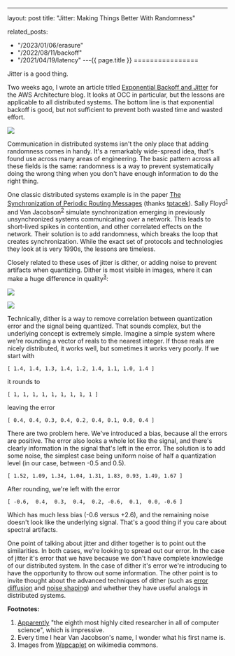 ---
layout: post
title: "Jitter: Making Things Better With Randomness"



related_posts:
  - "/2023/01/06/erasure"
  - "/2022/08/11/backoff"
  - "/2021/04/19/latency"
---{{ page.title }}
================

<p class="meta">Jitter is a good thing.</p>

Two weeks ago, I wrote an article titled [Exponential Backoff and Jitter](http://www.awsarchitectureblog.com/2015/03/backoff.html) for the AWS Architecture blog. It looks at OCC in particular, but the lessons are applicable to all distributed systems. The bottom line is that exponential backoff is good, but not sufficient to prevent both wasted time and wasted effort.

![](https://s3.amazonaws.com/mbrooker-blog-images/expo_backoff.png)

Communication in distributed systems isn't the only place that adding randomness comes in handy. It's a remarkably wide-spread idea, that's found use across many areas of engineering. The basic pattern across all these fields is the same: randomness is a way to prevent systematically doing the wrong thing when you don't have enough information to do the right thing.

One classic distributed systems example is in the paper [The Synchronization of Periodic Routing Messages](http://ee.lbl.gov/papers/sync_94.pdf) (thanks [tptacek](https://news.ycombinator.com/user?id=tptacek)). Sally Floyd<sup>[1](#foot1)</sup> and Van Jacobson<sup>[2](#foot2)</sup> simulate synchronization emerging in previously unsynchronized systems communicating over a network. This leads to short-lived spikes in contention, and other correlated effects on the network. Their solution is to add randomness, which breaks the loop that creates synchronization. While the exact set of protocols and technologies they look at is very 1990s, the lessons are timeless.

Closely related to these uses of jitter is dither, or adding noise to prevent artifacts when quantizing. Dither is most visible in images, where it can make a huge difference in quality<sup>[3](#foot3)</sup>:

[![](https://s3.amazonaws.com/mbrooker-blog-images/Dithering_example_undithered_web_palette.png)](http://commons.wikimedia.org/wiki/File:Dithering_example_undithered_web_palette.png)

[![](https://s3.amazonaws.com/mbrooker-blog-images/Dithering_example_dithered_web_palette.png)](http://commons.wikimedia.org/wiki/File:Dithering_example_dithered_web_palette.png)

Technically, dither is a way to remove correlation between quantization error and the signal being quantized. That sounds complex, but the underlying concept is extremely simple. Imagine a simple system where we're rounding a vector of reals to the nearest integer. If those reals are nicely distributed, it works well, but sometimes it works very poorly. If we start with

    [ 1.4, 1.4, 1.3, 1.4, 1.2, 1.4, 1.1, 1.0, 1.4 ]

it rounds to

    [ 1, 1, 1, 1, 1, 1, 1, 1, 1 ]

leaving the error

    [ 0.4, 0.4, 0.3, 0.4, 0.2, 0.4, 0.1, 0.0, 0.4 ]

There are two problem here. We've introduced a bias, because all the errors are positive. The error also looks a whole lot like the signal, and there's clearly information in the signal that's left in the error. The solution is to add some noise, the simplest case being uniform noise of half a quantization level (in our case, between -0.5 and 0.5).

    [ 1.52, 1.09, 1.34, 1.04, 1.31, 1.83, 0.93, 1.49, 1.67 ]

After rounding, we're left with the error

    [ -0.6,  0.4,  0.3,  0.4,  0.2, -0.6,  0.1,  0.0, -0.6 ]

Which has much less bias (-0.6 versus +2.6), and the remaining noise doesn't look like the underlying signal. That's a good thing if you care about spectral artifacts. 

One point of talking about jitter and dither together is to point out the similarities. In both cases, we're looking to spread out our error. In the case of jitter it's error that we have because we don't have complete knowledge of our distributed system. In the case of dither it's error we're introducing to have the opportunity to throw out some information. The other point is to invite thought about the advanced techniques of dither (such as [error diffusion](http://en.wikipedia.org/wiki/Error_diffusion) and [noise shaping](http://en.wikipedia.org/wiki/Noise_shaping)) and whether they have useful analogs in distributed systems.

**Footnotes:**

 1. <a name="foot1"></a> [Apparently](http://www.icsi.berkeley.edu/icsi/gazette/2007/09/sally-floyd-sigcomm-award) "the eighth most highly cited researcher in all of computer science", which is impressive.
 2. <a name="foot2"></a> Every time I hear Van Jacobson's name, I wonder what his first name is.
 3. <a name="foot3"></a> Images from [Wapcaplet](http://en.wikipedia.org/wiki/user:Wapcaplet) on wikimedia commons.